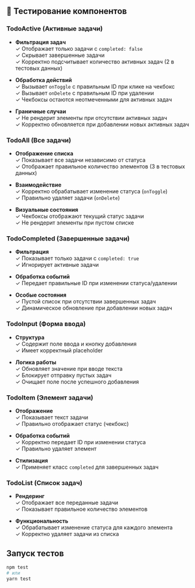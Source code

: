 

## 🧪 Тестирование компонентов

### TodoActive (Активные задачи)
- **Фильтрация задач**  
  ✓ Отображает только задачи с `completed: false`  
  ✓ Скрывает завершенные задачи  
  ✓ Корректно подсчитывает количество активных задач (2 в тестовых данных)

- **Обработка действий**  
  ✓ Вызывает `onToggle` с правильным ID при клике на чекбокс  
  ✓ Вызывает `onDelete` с правильным ID при удалении  
  ✓ Чекбоксы остаются неотмеченными для активных задач  

- **Граничные случаи**  
  ✓ Не рендерит элементы при отсутствии активных задач  
  ✓ Корректно обновляется при добавлении новых активных задач  

### TodoAll (Все задачи)
- **Отображение списка**  
  ✓ Показывает все задачи независимо от статуса  
  ✓ Отображает правильное количество элементов (3 в тестовых данных)  

- **Взаимодействие**  
  ✓ Корректно обрабатывает изменение статуса (`onToggle`)  
  ✓ Правильно удаляет задачи (`onDelete`)  

- **Визуальные состояния**  
  ✓ Чекбоксы отображают текущий статус задачи  
  ✓ Не рендерит элементы при пустом списке  

### TodoCompleted (Завершенные задачи)
- **Фильтрация**  
  ✓ Показывает только задачи с `completed: true`  
  ✓ Игнорирует активные задачи  

- **Обработка событий**  
  ✓ Передает правильные ID при изменении статуса/удалении  

- **Особые состояния**  
  ✓ Пустой список при отсутствии завершенных задач  
  ✓ Динамическое обновление при добавлении новых задач  

### TodoInput (Форма ввода)
- **Структура**  
  ✓ Содержит поле ввода и кнопку добавления  
  ✓ Имеет корректный placeholder  

- **Логика работы**  
  ✓ Обновляет значение при вводе текста  
  ✓ Блокирует отправку пустых задач  
  ✓ Очищает поле после успешного добавления  

### TodoItem (Элемент задачи)
- **Отображение**  
  ✓ Показывает текст задачи  
  ✓ Правильно отображает статус (чекбокс)  

- **Обработка событий**  
  ✓ Корректно передает ID при изменении статуса  
  ✓ Правильно удаляет элемент  

- **Стилизация**  
  ✓ Применяет класс `completed` для завершенных задач  

### TodoList (Список задач)
- **Рендеринг**  
  ✓ Отображает все переданные задачи  
  ✓ Показывает правильное количество элементов  

- **Функциональность**  
  ✓ Обрабатывает изменение статуса для каждого элемента  
  ✓ Корректно удаляет задачи из списка  

## Запуск тестов
```bash
npm test
# или
yarn test